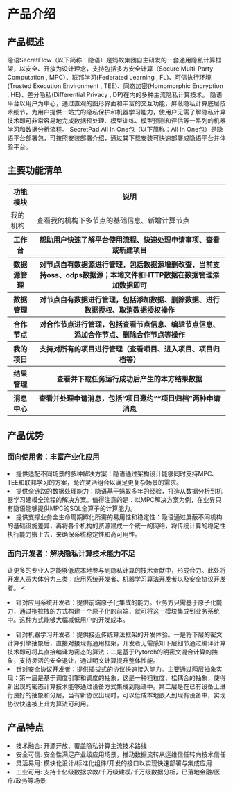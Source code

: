 # 产品介绍
## 产品概述
隐语SecretFlow（以下简称：隐语）是蚂蚁集团自主研发的一套通用隐私计算框架，以安全、开放为设计理念，支持包括多方安全计算（Secure Multi-Party Computation , MPC）、联邦学习(Federated Learning , FL)、可信执行环境(Trusted Execution Environment , TEE)、同态加密(Homomorphic Encryption , HE)、差分隐私(Differential Privacy , DP)在内的多种主流隐私计算技术。
隐语平台以用户为中心，通过直观的图形界面和丰富的交互功能，屏蔽隐私计算底层技术细节，为用户提供一站式的隐私保护和机器学习能力，使用户无需了解隐私计算技术即可非常容易地完成数据预处理、模型训练、模型预测和评估等一系列的机器学习和数据分析流程。
SecretPad All In One包（以下简称：All In One包）是隐语平台部署包，可按照安装部署介绍，通过其下载安装可快速部署成隐语平台并体验平台。
## 主要功能清单
<table>
  <tr>
    <th>功能模块</th>
    <th>说明</th>
  </tr>
  <tr>
    <td>我的机构</td>
    <td>查看我的机构下多节点的基础信息、新增计算节点</td>
  </tr>
  <tr>
    <th>工作台</th>
    <th>帮助用户快速了解平台使用流程、快速处理申请事项、查看或新建项目</th>
  </tr>
  <tr>
    <th>数据源管理</th>
    <th>对节点自有数据源进行管理，包括数据源增删改查，当前支持oss、odps数据源；本地文件和HTTP数据在数据管理添加数据即可</th>
  </tr>
  <tr>
    <th>数据管理</th>
    <th>对节点自有数据进行管理，包括添加数据、删除数据、进行数据授权、取消数据授权操作</th>
  </tr>
  <tr>
    <th>合作节点</th>
    <th>对合作节点进行管理，包括查看节点信息、编辑节点信息、添加合作节点、删除合作节点等操作</th>
  </tr>
  <tr>
    <th>我的项目</th>
    <th>支持对所有的项目进行管理（查看项目、进入项目、项目归档等）</th>
  </tr>
  <tr>
    <th>结果管理</th>
    <th>查看并下载任务运行成功后产生的本方结果数据</th>
  </tr>
  <tr>
    <th>消息中心</th>
    <th>查看并处理申请消息，包括“项目邀约”“项目归档”两种申请消息</th>
  </tr>
</table>

## 产品优势
### 面向使用者：丰富产业化应用
<li>提供适配不同场景的多种解决方案：隐语通过架构设计能够同时支持MPC、TEE和联邦学习的方案，允许灵活组合以满足更复杂场景的需求。</li>
<li>提供全链路的数据处理能力：隐语基于蚂蚁多年的经验，打造从数据分析到机器学习建模全流程的解决方案。值得注意的是：以MPC解决方案为例，在业界只有隐语能够提供MPC的SQL全算子的计算能力。</li>
<li>提供支撑业务全生命周期孵化所需的易用性和稳定性：隐语通过屏蔽不同机构的基础设施差异，再将各个机构的资源建成一个统一的网络，将传统计算的稳定性执行能力搬上去，来确保系统稳定性和高可用性。</li>


### 面向开发者：解决隐私计算技术能力不足
让更多的专业人才能够低成本地参与到隐私计算的技术贡献中，形成合力。此处将开发人员大体分为三类：应用系统开发者、机器学习算法开发者以及安全协议开发者。
<<li> 针对应用系统开发者：提供前端原子化集成的能力。业务方只需基于原子化能力，通过拖拉拽的方式构建一个原子化的前端，就可将这一模块集成到业务系统中。这种方式能够大幅减低用户的开发成本。</li>
<li>针对机器学习开发者：提供接近传统算法框架的开发体验。一是将下层的密文计算引擎抽象后，直接对接现有通用框架，开发者无需感知下层细节通过编译计算技术即可将其直接编译为密态的算法；二是基于Pytorch的明密文混合计算的抽象，支持灵活的安全退让，通过明文计算提升整体性能。</li>
<li>针对安全协议开发者：提供插拔式的协议快速接入能力。主要通过两层抽象实现：第一层是基于调度引擎和调度的抽象，这是一种粗粒度、松耦合的抽象，使得新出现的密态计算技术能够通过设备方式集成到隐语中。第二层是在已有设备上进行良好的抽象和分层，当有新协议出现时，可以低成本地嵌入到现有设备中，实现协议快速被上升为算法可利用。</li>

## 产品特点
<li>技术融合: 开源开放、覆盖隐私计算主流技术路线</li>
<li>安全可信: 安全性满足产业级应用场景，推动数据流转从运维信任转向技术信任</li>
<li>灵活易用: 模块化设计/标准化组件/开发的接口以实现快速部署与集成应用</li>
<li>工业可用: 支持十亿级数据求教/千万级建模/千万级数据分析，已落地金融/医疗/政务等场景</li>
